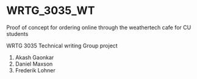 # WRTG_3035_WT
Proof of concept for ordering online through the weathertech cafe for CU students

WRTG 3035 Technical writing Group project

1. Akash Gaonkar
2. Daniel Maxson
3. Frederik Lohner

